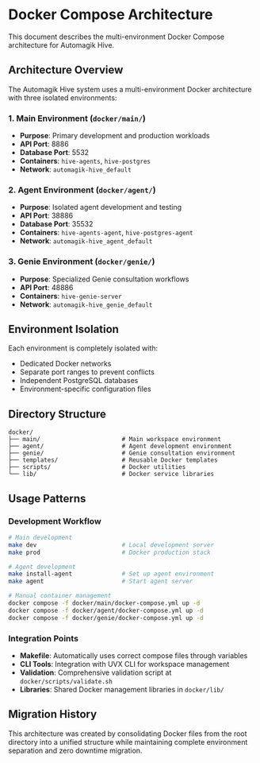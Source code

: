 # Docker Compose Architecture

This document describes the multi-environment Docker Compose architecture for Automagik Hive.

## Architecture Overview

The Automagik Hive system uses a multi-environment Docker architecture with three isolated environments:

### 1. Main Environment (`docker/main/`)
- **Purpose**: Primary development and production workloads
- **API Port**: 8886
- **Database Port**: 5532
- **Containers**: `hive-agents`, `hive-postgres`
- **Network**: `automagik-hive_default`

### 2. Agent Environment (`docker/agent/`)
- **Purpose**: Isolated agent development and testing
- **API Port**: 38886  
- **Database Port**: 35532
- **Containers**: `hive-agents-agent`, `hive-postgres-agent`
- **Network**: `automagik-hive_agent_default`

### 3. Genie Environment (`docker/genie/`)
- **Purpose**: Specialized Genie consultation workflows
- **API Port**: 48886
- **Containers**: `hive-genie-server`
- **Network**: `automagik-hive_genie_default`

## Environment Isolation

Each environment is completely isolated with:
- Dedicated Docker networks
- Separate port ranges to prevent conflicts
- Independent PostgreSQL databases
- Environment-specific configuration files

## Directory Structure

```
docker/
├── main/                       # Main workspace environment
├── agent/                      # Agent development environment  
├── genie/                      # Genie consultation environment
├── templates/                  # Reusable Docker templates
├── scripts/                    # Docker utilities
└── lib/                        # Docker service libraries
```

## Usage Patterns

### Development Workflow
```bash
# Main development
make dev                        # Local development server
make prod                       # Docker production stack

# Agent development
make install-agent              # Set up agent environment
make agent                      # Start agent server

# Manual container management
docker compose -f docker/main/docker-compose.yml up -d
docker compose -f docker/agent/docker-compose.yml up -d
docker compose -f docker/genie/docker-compose.yml up -d
```

### Integration Points

- **Makefile**: Automatically uses correct compose files through variables
- **CLI Tools**: Integration with UVX CLI for workspace management
- **Validation**: Comprehensive validation script at `docker/scripts/validate.sh`
- **Libraries**: Shared Docker management libraries in `docker/lib/`

## Migration History

This architecture was created by consolidating Docker files from the root directory into a unified structure while maintaining complete environment separation and zero downtime migration.